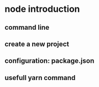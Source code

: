 # node introduction

## command line

## create a new project

## configuration: package.json

## usefull yarn command
